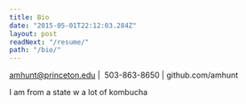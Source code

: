 ```yaml
---
title: Bio
date: "2015-05-01T22:12:03.284Z"
layout: post
readNext: "/resume/"
path: "/bio/"
---
```


amhunt@princeton.edu  |  503-863-8650  |  github.com/amhunt

I am from a state w a lot of kombucha